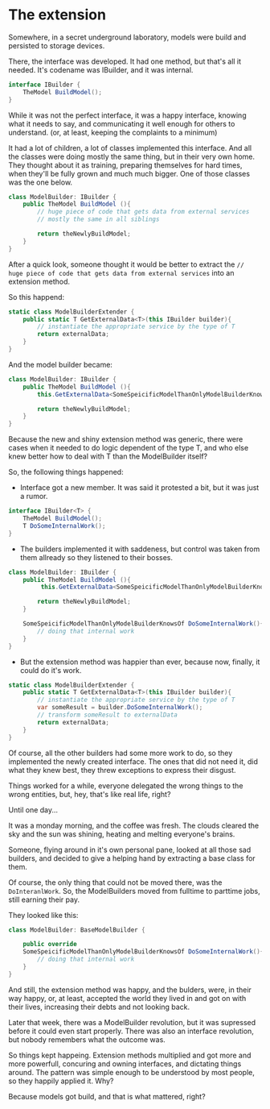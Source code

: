 # The extension 

Somewhere, in a secret underground laboratory, models were build and persisted to storage devices.

There, the interface was developed. It had one method, but that's all it needed. It's codename was IBuilder, and it was internal.
```cs
interface IBuilder {
    TheModel BuildModel();
}
```

While it was not the perfect interface, it was a happy interface, knowing what it needs to say, and communicating it well enough for others to understand. (or, at least, keeping the complaints to a minimum)

It had a lot of children, a lot of classes implemented this interface. And all the classes were doing mostly the same thing, but in their very own home. They thought about it as training, preparing themselves for hard times, when they'll be fully grown and much much bigger. One of those classes was the one below.

```cs
class ModelBuilder: IBuilder {
    public TheModel BuildModel (){
        // huge piece of code that gets data from external services 
        // mostly the same in all siblings

        return theNewlyBuildModel;
    }
}
```

After a quick look, someone thought it would be better to extract the `// huge piece of code that gets data from external services` into an extension method. 

So this happend:

```cs
static class ModelBuilderExtender {
    public static T GetExternalData<T>(this IBuilder builder){
        // instantiate the appropriate service by the type of T
        return externalData;
    }
}
```

And the model builder became:

```cs
class ModelBuilder: IBuilder {
    public TheModel BuildModel (){
        this.GetExternalData<SomeSpeicificModelThanOnlyModelBuilderKnowsOf>();

        return theNewlyBuildModel;
    }
}
```

Because the new and shiny extension method was generic, there were cases when it needed to do logic dependent of the type T, and who else knew better how to deal with T than the ModelBuilder itself? 

So, the following things happened:

- Interface got a new member. It was said it protested a bit, but it was just a rumor.
```cs
interface IBuilder<T> {
    TheModel BuildModel();
    T DoSomeInternalWork();
}
```
- The builders implemented it with saddeness, but control was taken from them allready so they listened to their bosses.
```cs
class ModelBuilder: IBuilder {
    public TheModel BuildModel (){
         this.GetExternalData<SomeSpeicificModelThanOnlyModelBuilderKnowsOf>();

        return theNewlyBuildModel;
    }

    SomeSpeicificModelThanOnlyModelBuilderKnowsOf DoSomeInternalWork(){
        // doing that internal work
    }
}
```
- But the extension method was happier than ever, because now, finally, it could do it's work.
```cs
static class ModelBuilderExtender {
    public static T GetExternalData<T>(this IBuilder builder){
        // instantiate the appropriate service by the type of T
        var someResult = builder.DoSomeInternalWork();
        // transform someResult to externalData
        return externalData;
    }
}
```

Of course, all the other builders had some more work to do, so they implemented the newly created interface. The ones that did not need it, did what they knew best, they threw exceptions to express their disgust.

Things worked for a while, everyone delegated the wrong things to the wrong entities, but, hey, that's like real life, right? 

Until one day...

It was a monday morning, and the coffee was fresh. The clouds cleared the sky and the sun was shining, heating and melting everyone's brains.

Someone, flying around in it's own personal pane, looked at all those sad builders, and decided to give a helping hand by extracting a base class for them. 

Of course, the only thing that could not be moved there, was the `DoInteranlWork`. So, the ModelBuilders moved from fulltime to parttime jobs, still earning their pay.

They looked like this:
```cs
class ModelBuilder: BaseModelBuilder {

    public override 
    SomeSpeicificModelThanOnlyModelBuilderKnowsOf DoSomeInternalWork(){
        // doing that internal work
    }
}
```

And still, the extension method was happy, and the bulders, were, in their way happy, or, at least, accepted the world they lived in and got on with their lives, increasing their debts and not looking back.

Later that week, there was a ModelBuilder revolution, but it was supressed before it could even start properly. There was also an interface revolution, but nobody remembers what the outcome was.

So things kept happeing. Extension methods multiplied and got more and more powerfull, concuring and owning interfaces, and dictating things around. The pattern was simple enough to be understood by most people, so they happily applied it. Why? 

Because models got build, and that is what mattered, right?




